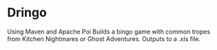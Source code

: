 # Dringo
Using Maven and Apache Poi
Builds a bingo game with common tropes from Kitchen Nightmares or Ghost Adventures. Outputs to a .xls file.
